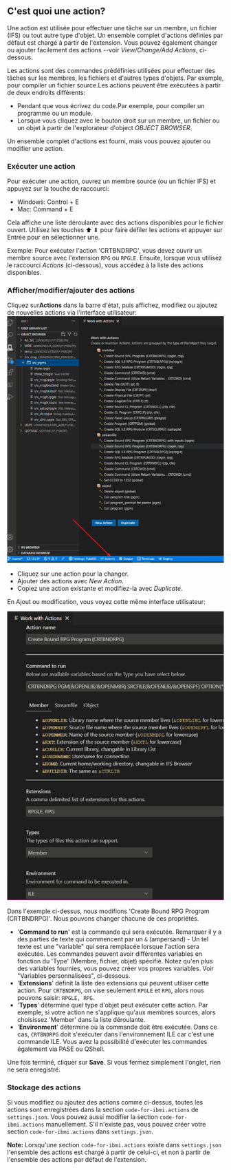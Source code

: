 ## C'est quoi une action?

Une action est utilisée pour effectuer une tâche sur un membre, un fichier (IFS) ou tout autre type d'objet. Un ensemble complet d'actions définies par défaut est chargé à partir de l'extension. Vous pouvez également changer ou ajouter facilement des actions --voir *View/Change/Add Actions*, ci-dessous.

Les actions sont des commandes prédéfinies utilisées pour effectuer des tâches sur les membres, les fichiers et d'autres types d'objets. Par exemple, pour compiler un fichier source.Les actions peuvent être exécutées à partir de deux endroits différents:

- Pendant que vous écrivez du code.Par exemple, pour compiler un programme ou un module.
- Lorsque vous cliquez avec le bouton droit sur un membre, un fichier ou un objet à partir de l'explorateur d'object *OBJECT BROWSER*.

Un ensemble complet d'actions est fourni, mais vous pouvez ajouter ou modifier une action.

### Exécuter une action
Pour exécuter une action, ouvrez un membre source (ou un fichier IFS) et appuyez sur la touche de raccourci:

- Windows: Control + E
- Mac: Command + E

Cela affiche une liste déroulante avec des actions disponibles pour le fichier ouvert. Utilisez les touches ⬆ ⬇ pour faire défiler les actions et appuyer sur Entrée pour en sélectionner une.

Exemple: Pour exécuter l'action 'CRTBNDRPG', vous devez ouvrir un membre source avec l'extension `RPG` ou `RPGLE`. Ensuite, lorsque vous utilisez le raccourci *Actions* (ci-dessous), vous accédez à la liste des actions disponibles.

### Afficher/modifier/ajouter des actions

 Cliquez sur**Actions** dans la barre d'état, puis affichez, modifiez ou ajoutez de nouvelles actions via l'interface utilisateur:
![Action List UI](../../../assets/actions_01.png)

- Cliquez sur une action pour la changer.
- Ajouter des actions avec *New Action*.
- Copiez une action existante et modifiez-la avec *Duplicate*.

En Ajout ou modification, vous voyez cette même interface utilisateur:

![Action edit UI](../../../assets/actions_02.png)

Dans l'exemple ci-dessus, nous modifions 'Create Bound RPG Program (CRTBNDRPG)'. Nous pouvons changer chacune de ces propriétés.

- '**Command to run**' est la commande qui sera exécutée. Remarquer il y a des parties de texte qui commencent par un `&` (ampersand) - Un tel texte est une "variable" qui sera remplacée lorsque l'action sera exécutée. Les commandes peuvent avoir différentes variables en fonction du 'Type' (Membre, fichier, objet) spécifié. Notez qu'en plus des variables fournies, vous pouvez créer vos propres variables.  Voir "Variables personnalisées", ci-dessous.
- '**Extensions**' définit la liste des extensions qui peuvent utiliser cette action. Pour `CRTBNDRPG`, on vise seulement `RPGLE` et `RPG`, alors nous pouvons saisir: `RPGLE, RPG`.
- '**Types**' détermine quel type d'objet peut exécuter cette action. Par exemple, si votre action ne s'applique qu'aux membres sources, alors choisissez 'Member' dans la liste déroulante.
- '**Environment**' détermine où la commande doit être exécutée. Dans ce cas, `CRTBNDRPG` doit s'exécuter dans l'environnement ILE car c'est une commande ILE. Vous avez la possibilité d'exécuter les commandes également via PASE ou QShell.

Une fois terminé, cliquer sur **Save**. Si vous fermez simplement l'onglet, rien ne sera enregistré.

### Stockage des actions

Si vous modifiez ou ajoutez des actions comme ci-dessus, toutes les actions sont enregistrées dans la section ```code-for-ibmi.actions``` de ```settings.json```. Vous pouvez aussi modifier la section ```code-for-ibmi.actions``` manuellement. S'il n'existe pas, vous pouvez créer votre section ```code-for-ibmi.actions``` dans ```settings.json```.  

**Note:** Lorsqu'une section ```code-for-ibmi.actions``` existe dans ```settings.json``` l'ensemble des actions est chargé à partir de celui-ci, et non à partir de l'ensemble des actions par défaut de l'extension.
